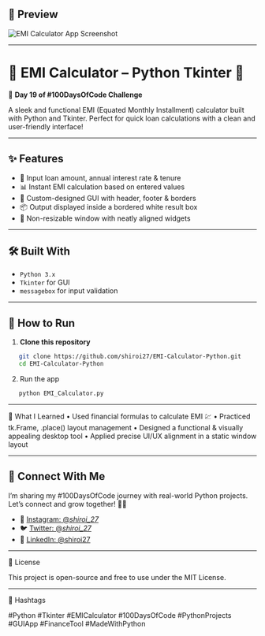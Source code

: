 ## 📸 Preview  
![EMI Calculator App Screenshot](https://github.com/shiroi27/EMI-Calculator-Python/assets/your-image-path/preview.png)

---

# 🧮 EMI Calculator – Python Tkinter 💸  
🚀 **Day 19 of #100DaysOfCode Challenge**

A sleek and functional EMI (Equated Monthly Installment) calculator built with Python and Tkinter. Perfect for quick loan calculations with a clean and user-friendly interface!

---

## ✨ Features  
- 📍 Input loan amount, annual interest rate & tenure  
- 📊 Instant EMI calculation based on entered values  
- 🎨 Custom-designed GUI with header, footer & borders  
- 📦 Output displayed inside a bordered white result box  
- 📐 Non-resizable window with neatly aligned widgets  

---

## 🛠️ Built With  
- `Python 3.x`  
- `Tkinter` for GUI  
- `messagebox` for input validation

---

## 🚀 How to Run

1. **Clone this repository**  
```bash
   git clone https://github.com/shiroi27/EMI-Calculator-Python.git
   cd EMI-Calculator-Python
```
2.	Run the app
```bash
   python EMI_Calculator.py
```

---

🧠 What I Learned
	•	Used financial formulas to calculate EMI 💹
	•	Practiced tk.Frame, .place() layout management
	•	Designed a functional & visually appealing desktop tool
	•	Applied precise UI/UX alignment in a static window layout

---

## 🤝 Connect With Me

I’m sharing my #100DaysOfCode journey with real-world Python projects.  
Let’s connect and grow together! 🌱✨
- 📸 [Instagram: @_shiroi_27_](https://instagram.com/_shiroi_27_)
- 🐦 [Twitter: @_shiroi_27_](https://twitter.com/_shiroi_27_)
- 💼 [LinkedIn: @shiroi27](https://linkedin.com/in/shiroi27)


---

📜 License

This project is open-source and free to use under the MIT License.

---

🔖 Hashtags

#Python #Tkinter #EMICalculator #100DaysOfCode #PythonProjects #GUIApp #FinanceTool #MadeWithPython
